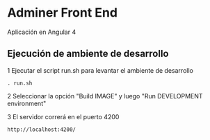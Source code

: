 # Adminer Front End

Aplicación en Angular 4

## Ejecución de ambiente de desarrollo

1 Ejecutar el script run.sh para levantar el ambiente de desarrollo

```
. run.sh
```
2 Seleccionar la opción "Build IMAGE" y luego "Run DEVELOPMENT environment"

3 El servidor correrá en el puerto 4200

```
http://localhost:4200/
```